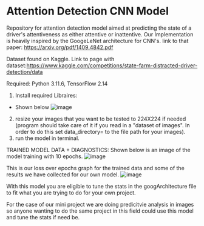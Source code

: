 # Attention Detection CNN Model
Repository for attention detection model aimed at predicting the state of a driver's attentiveness as either attentive or inattentive. Our Implementation is heavily inspired by the GoogeLeNet architecture for CNN's. link to that paper: https://arxiv.org/pdf/1409.4842.pdf

Dataset found on Kaggle. Link to page with dataset:https://www.kaggle.com/competitions/state-farm-distracted-driver-detection/data

Required: 
Python 3.11.6, 
TensorFlow 2.14

1. Install required Libraires:
- Shown below
![image](https://github.com/Jborch1/FinalCapstoneDS/assets/122740699/0d87c245-2315-43c6-abdd-1546028893ac)


2. resize your images that you want to be tested to 224X224 if needed (program should take care of it if you read in a "dataset of images". In order to do this set data_directory= to the file path for your images).
3. run the model in terminal.

TRAINED MODEL DATA + DIAGNOSTICS:
Shown below is an image of the model training with 10 epochs. 
![image](https://github.com/Jborch1/FinalCapstoneDS/assets/122740699/0f7f8fce-ecf8-404b-81d0-ed0a32afe0e0)  



This is our loss over epochs graph for the trained data and some of the results we have collected for our own model.
![image](https://github.com/Jborch1/FinalCapstoneDS/assets/122740699/931fe390-cb62-46c5-8d33-76b45e3452c1)


With this model you are eligible to tune the stats in the googArchitecture file to fit what you are trying to do for your own project.

For the case of our mini project we are doing predicitvie analysis in images so anyone wanting to do the same project in this field could use this model and tune the stats if need be.
